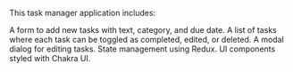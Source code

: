 This task manager application includes:

A form to add new tasks with text, category, and due date.
A list of tasks where each task can be toggled as completed, edited, or deleted.
A modal dialog for editing tasks.
State management using Redux.
UI components styled with Chakra UI.